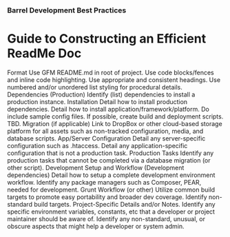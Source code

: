 ### Barrel Development Best Practices

# Guide to Constructing an Efficient ReadMe Doc

Format
Use GFM README.md in root of project.
Use code blocks/fences and inline code highlighting.
Use appropriate and consistent headings.
Use numbered and/or unordered list styling for procedural details.
Dependencies (Production)
Identify (list) dependencies to install a production instance.
Installation
Detail how to install production dependencies.
Detail how to install application/framework/platform.
Do include sample config files.
If possible, create build and deployment scripts. TBD.
Migration (if applicable)
Link to DropBox or other cloud-based storage platform for all assets such as non-tracked configuration, media, and database scripts.
App/Server Configuration
Detail any server-specific configuration such as .htaccess.
Detail any application-specific configuration that is not a production task.
Production Tasks
Identify any production tasks that cannot be completed via a database migration (or other script).
Development Setup and Workflow (Development dependencies)
Detail how to setup a complete development environment workflow.
Identify any package managers such as Composer, PEAR, needed for development.
Grunt Workflow (or other)
Utilize common build targets to promote easy portability and broader dev coverage.
Identify non-standard build targets.
Project-Specific Details and/or Notes.
Identify any specific environment variables, constants, etc that a developer or project maintainer should be aware of.
Identify any non-standard, unusual, or obscure aspects that might help a developer or system admin.
